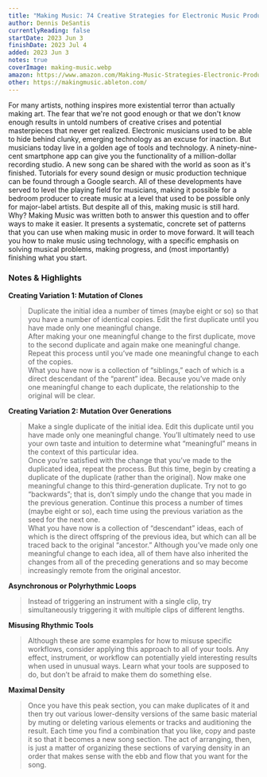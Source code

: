 ```yaml
---
title: "Making Music: 74 Creative Strategies for Electronic Music Producers"
author: Dennis DeSantis
currentlyReading: false
startDate: 2023 Jun 3
finishDate: 2023 Jul 4
added: 2023 Jun 3
notes: true
coverImage: making-music.webp
amazon: https://www.amazon.com/Making-Music-Strategies-Electronic-Producers-ebook/dp/B00WHXYZG8
other: https://makingmusic.ableton.com/
---
```


For many artists, nothing inspires more existential terror than actually making art. The fear that we're not good enough or that we don't know enough results in untold numbers of creative crises and potential masterpieces that never get realized. Electronic musicians used to be able to hide behind clunky, emerging technology as an excuse for inaction. But musicians today live in a golden age of tools and technology. A ninety-nine-cent smartphone app can give you the functionality of a million-dollar recording studio. A new song can be shared with the world as soon as it's finished. Tutorials for every sound design or music production technique can be found through a Google search. All of these developments have served to level the playing field for musicians, making it possible for a bedroom producer to create music at a level that used to be possible only for major-label artists. But despite all of this, making music is still hard. Why? Making Music was written both to answer this question and to offer ways to make it easier. It presents a systematic, concrete set of patterns that you can use when making music in order to move forward. It will teach you how to make music using technology, with a specific emphasis on solving musical problems, making progress, and (most importantly) finishing what you start.

### Notes & Highlights

**Creating Variation 1: Mutation of Clones**  
> Duplicate the initial idea a number of times (maybe eight or so) so that you have a number of identical copies. Edit the first duplicate until you have made only one meaningful change.  
> After making your one meaningful change to the first duplicate, move to the second duplicate and again make one meaningful change.  
> Repeat this process until you’ve made one meaningful change to each of the copies.  
> What you have now is a collection of “siblings,” each of which is a direct descendant of the “parent” idea. Because you’ve made only one meaningful change to each duplicate, the relationship to the original will be clear.  

**Creating Variation 2: Mutation Over Generations**  
> Make a single duplicate of the initial idea. Edit this duplicate until you have made only one meaningful change. You’ll ultimately need to use your own taste and intuition to determine what “meaningful” means in the context of this particular idea.  
> Once you’re satisfied with the change that you’ve made to the duplicated idea, repeat the process. But this time, begin by creating a duplicate of the duplicate (rather than the original). Now make one meaningful change to this third-generation duplicate. Try not to go “backwards”; that is, don’t simply undo the change that you made in the previous generation. Continue this process a number of times (maybe eight or so), each time using the previous variation as the seed for the next one.  
> What you have now is a collection of “descendant” ideas, each of which is the direct offspring of the previous idea, but which can all be traced back to the original “ancestor.” Although you’ve made only one meaningful change to each idea, all of them have also inherited the changes from all of the preceding generations and so may become increasingly remote from the original ancestor.  

**Asynchronous or Polyrhythmic Loops**  
> Instead of triggering an instrument with a single clip, try simultaneously triggering it with multiple clips of different lengths.  

**Misusing Rhythmic Tools**  
> Although these are some examples for how to misuse specific workflows, consider applying this approach to all of your tools. Any effect, instrument, or workflow can potentially yield interesting results when used in unusual ways. Learn what your tools are supposed to do, but don’t be afraid to make them do something else.  

**Maximal Density**  
> Once you have this peak section, you can make duplicates of it and then try out various lower-density versions of the same basic material by muting or deleting various elements or tracks and auditioning the result. Each time you find a combination that you like, copy and paste it so that it becomes a new song section. The act of arranging, then, is just a matter of organizing these sections of varying density in an order that makes sense with the ebb and flow that you want for the song.  
